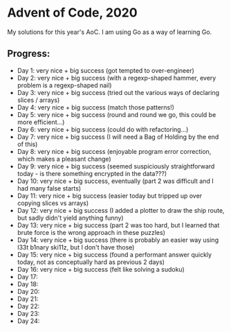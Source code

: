 # Advent of Code, 2020

My solutions for this year's AoC. I am using Go as a way of learning Go.

## Progress:
- Day 1: very nice + big success (got tempted to over-engineer)
- Day 2: very nice + big success (with a regexp-shaped hammer, every problem is a regexp-shaped nail)
- Day 3: very nice + big success (tried out the various ways of declaring slices / arrays)
- Day 4: very nice + big success (match those patterns!)
- Day 5: very nice + big success (round and round we go, this could be more efficient...)
- Day 6: very nice + big success (could do with refactoring...)
- Day 7: very nice + big success (I will need a Bag of Holding by the end of this)
- Day 8: very nice + big success (enjoyable program error correction, which makes a pleasant change)
- Day 9: very nice + big success (seemed suspiciously straightforward today - is there something encrypted in the data???)
- Day 10: very nice + big success, eventually (part 2 was difficult and I had many false starts)
- Day 11: very nice + big success (easier today but tripped up over copying slices vs arrays)
- Day 12: very nice + big success (I added a plotter to draw the ship route, but sadly didn't yield anything funny)
- Day 13: very nice + big success (part 2 was too hard, but I learned that brute force is the wrong approach in these puzzles)
- Day 14: very nice + big success (there is probably an easier way using l33t b1nary ski11z, but I don't have those)
- Day 15: very nice + big success (found a performant answer quickly today, not as conceptually hard as previous 2 days)
- Day 16: very nice + big success (felt like solving a sudoku)
- Day 17: 
- Day 18: 
- Day 20: 
- Day 21: 
- Day 22: 
- Day 23: 
- Day 24: 
